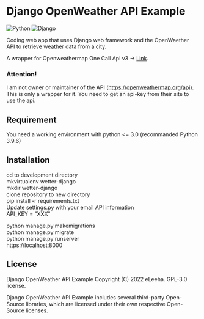 # Django OpenWeather API Example

![Python](https://img.shields.io/pypi/pyversions/Django)
![Django](https://img.shields.io/badge/django-4.0-green)

Coding web app that uses Django web framework and the OpenWaether API to retrieve weather data from a city.

A wrapper for Openweathermap One Call Api v3 -> [Link](https://openweathermap.org/api/one-call-3).

### Attention!

I am not owner or maintainer of the API (https://openweathermap.org/api). This is only a wrapper for it.
You need to get an api-key from their site to use the api.

## Requirement

You need a working environment with python <= 3.0 (recommanded Python 3.9.6)

## Installation

cd to development directory \
mkvirtualenv wetter-django \
mkdir wetter-django \
clone repository to new directory \
pip install -r requirements.txt \
Update settings.py with your email API information \
API_KEY = "XXX" 

python manage.py makemigrations \
python manage.py migrate \
python manage.py runserver \
https://localhost:8000 

## License

Django OpenWeather API Example
Copyright (C) 2022 eLeeha. GPL-3.0 license.

Django OpenWeather API Example includes several third-party Open-Source libraries, which are licensed under their
own respective Open-Source licenses.
